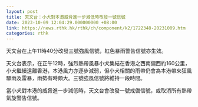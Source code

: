```yaml
---
layout: post
title: 天文台：小犬對本港威脅進一步減低時改發一號信號
date: 2023-10-09 12:04:29.000000000 +08:00
link: https://news.rthk.hk/rthk/ch/component/k2/1722348-20231009.htm
categories: rthk
---
```


天文台在上午11時40分改發三號強風信號，紅色暴雨警告信號亦生效。

天文台表示，在正午12時，強烈熱帶風暴小犬集結在香港之西南偏西約160公里，小犬繼續遠離香港，本港風力亦逐步減弱，但小犬相關的雨帶仍會為本港帶來狂風驟雨及雷暴，雨勢有時頗大。三號強風信號將維持一段時間。

當小犬對本港的威脅進一步減低時，天文台會改發一號戒備信號，或取消所有熱帶氣旋警告信號。
